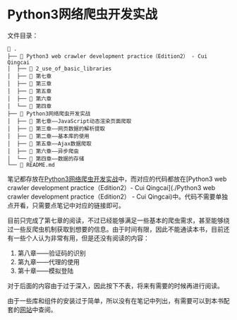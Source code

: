 # Python3网络爬虫开发实战

文件目录：

```
 .
├──  Python3 web crawler development practice（Edition2） - Cui Qingcai
│  ├──  2_use_of_basic_libraries
│  ├──  第七章
│  ├──  第三章
│  ├──  第五章
│  ├──  第六章
│  └──  第四章
├──  Python3网络爬虫开发实战
│  ├──  第七章——JavaScript动态渲染页面爬取
│  ├──  第三章——网页数据的解析提取
│  ├──  第二章——基本库的使用
│  ├──  第五章——Ajax数据爬取
│  ├──  第六章——异步爬虫
│  └──  第四章——数据的存储
└──  README.md
```

笔记都存放在[Python3网络爬虫开发实战](./Python3网络爬虫开发实战)中，而对应的代码都放在[Python3 web crawler development practice（Edition2）- Cui Qingcai](./Python3 web crawler development practice（Edition2） - Cui Qingcai)中。代码不需要单独点开看，只需要点笔记中对应的链接即可。

目前只完成了第七章的阅读，不过已经能够满足一些基本的爬虫需求，甚至能够绕过一些反爬虫机制获取到想要的信息。由于时间有限，因此不能通读本书，目前还有一些个人认为非常有用，但是还没有阅读的内容：

1. 第八章——验证码的识别
2. 第九章——代理的使用
3. 第十章——模拟登陆

对于后面的内容由于过于深入，因此按下不表，将来有需要的时候再进行阅读。

由于一些库和组件的安装过于简单，所以没有在笔记中列出，有需要可以到本书配套的[网站](https://setup.scrape.center)中查阅。
